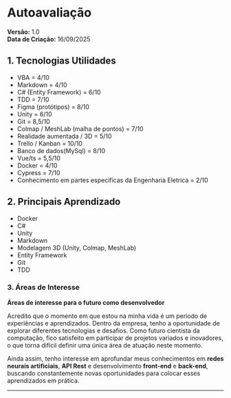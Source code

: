 # Autoavaliação  

**Versão:** 1.0  
**Data de Criação:** 16/09/2025  

## 1. Tecnologias Utilidades

- VBA = 4/10  
- Markdown = 4/10  
- C# (Entity Framework) = 6/10  
- TDD = 7/10  
- Figma (protótipos) = 8/10  
- Unity = 6/10  
- Git = 8,5/10  
- Colmap / MeshLab (malha de pontos) = 7/10  
- Realidade aumentada / 3D = 5/10  
- Trello / Kanban = 10/10  
- Banco de dados(MySql) = 8/10  
- Vue/ts = 5,5/10
- Docker = 4/10
- Cypress = 7/10
- Conhecimento em partes especificas da Engenharia Eletrica = 2/10


## 2. Principais Aprendizado  

- Docker  
- C#  
- Unity  
- Markdown  
- Modelagem 3D (Unity, Colmap, MeshLab)  
- Entity Framework  
- Git  
- TDD  

### 3. Áreas de Interesse


**Áreas de interesse para o futuro como desenvolvedor**

Acredito que o momento em que estou na minha vida é um período de experiências e aprendizados. Dentro da empresa, tenho a oportunidade de explorar diferentes tecnologias e desafios. Como futuro cientista da computação, fico satisfeito em participar de projetos variados e inovadores, o que torna difícil definir uma única área de atuação neste momento.

Ainda assim, tenho interesse em aprofundar meus conhecimentos em **redes neurais artificiais**, **API Rest** e desenvolvimento **front-end** e **back-end**, buscando constantemente novas oportunidades para colocar esses aprendizados em prática.

---

